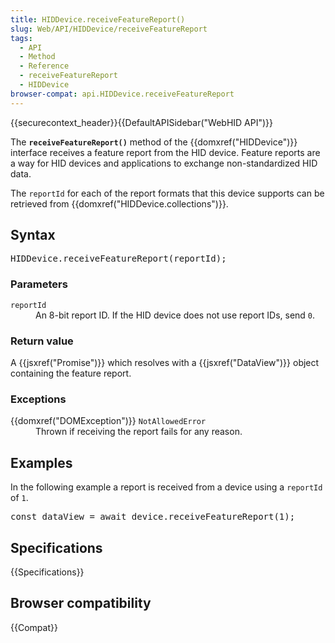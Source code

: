 ```yaml
---
title: HIDDevice.receiveFeatureReport()
slug: Web/API/HIDDevice/receiveFeatureReport
tags:
  - API
  - Method
  - Reference
  - receiveFeatureReport
  - HIDDevice
browser-compat: api.HIDDevice.receiveFeatureReport
---
```

<div>{{securecontext_header}}{{DefaultAPISidebar("WebHID API")}}</div>

<p>The <strong><code>receiveFeatureReport()</code></strong> method of the {{domxref("HIDDevice")}} interface receives a feature report from the HID device. Feature reports are a way for HID devices and applications to exchange non-standardized HID data.</p>

<p>The <code>reportId</code> for each of the report formats that this device supports can be retrieved from {{domxref("HIDDevice.collections")}}.</p>

<h2 id="Syntax">Syntax</h2>

<pre class="brush: js">HIDDevice.receiveFeatureReport(reportId);</pre>

<h3 id="Parameters">Parameters</h3>

<dl>
  <dt><code>reportId</code></dt>
  <dd>An 8-bit report ID. If the HID device does not use report IDs, send <code>0</code>.</dd>
</dl>

<h3 id="Returns">Return value</h3>

<p>A {{jsxref("Promise")}} which resolves with a {{jsxref("DataView")}} object containing the feature report.</p>

<h3 id="Exceptions">Exceptions</h3>

<dl>
  <dt>{{domxref("DOMException")}} <code>NotAllowedError</code></dt>
  <dd>Thrown if receiving the report fails for any reason.</dd>
</dl>

<h2 id="Examples">Examples</h2>

<p>In the following example a report is received from a device using a <code>reportId</code> of <code>1</code>.</p>

<pre class="brush: js">const dataView = await device.receiveFeatureReport(1);</pre>

<h2 id="Specifications">Specifications</h2>

<p>{{Specifications}}</p>

<h2 id="Browser_compatibility">Browser compatibility</h2>


<p>{{Compat}}</p>

